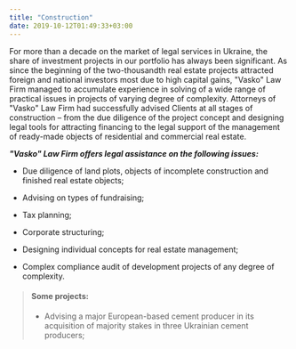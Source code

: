 ```yaml
---
title: "Construction"
date: 2019-10-12T01:49:33+03:00
---
```


For more than a decade on the market of legal services in Ukraine, the share of investment projects in our portfolio has always been significant. As since the beginning of the two-thousandth real estate projects attracted foreign and national investors most due to high capital gains, "Vasko" Law Firm managed to accumulate experience in solving of a wide range of practical issues in projects of varying degree of complexity. Attorneys of "Vasko" Law Firm had successfully advised Clients at all stages of construction – from the due diligence of the project concept and designing legal tools for attracting financing to the legal support of the management of ready-made objects of residential and commercial real estate.

***"Vasko" Law Firm offers legal assistance on the following issues:***

- Due diligence of land plots, objects of incomplete construction and finished real estate objects;

- Advising on types of fundraising;

- Tax planning;

- Corporate structuring;

- Designing individual concepts for real estate management;

- Complex compliance audit of development projects of any degree of complexity.

> #### Some projects:
>
> - Advising a major European-based cement producer in its acquisition of majority stakes in three Ukrainian cement producers;
